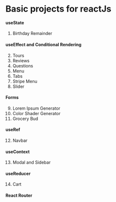 # Basic projects for reactJs

#### useState

1. Birthday Remainder

#### useEffect and Conditional Rendering

2. Tours
3. Reviews
4. Questions
5. Menu
6. Tabs
7. Stripe Menu
8. Slider

#### Forms

9. Lorem Ipsum Generator
10. Color Shader Generator
11. Grocery Bud

#### useRef

12. Navbar

#### useContext

13. Modal and Sidebar

#### useReducer

14. Cart

#### React Router